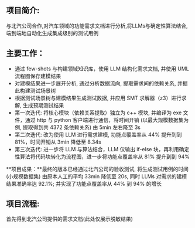 ## 项目简介:

与北汽公司合作,对汽车领域的功能需求文档进行分析,将LLMs与确定性算法结合,端到端地自动化生成集成级别的测试用例

## 主要工作：

- 通过 few-shots 与构建领域知识库，使用 LLM 结构化需求文档, 并使用 UML 流程图保存建模结果
- 对建模结果进一步展开分析, 通过分析数据流向, 提取需求间的依赖关系, 并据此构建测试场景树
- 根据测试场景树与建模结果生成测试数据, 并应用 SMT 求解器（z3）进行求解, 生成预期测试结果
- 第一次迭代: 将核心模块（依赖关系提取）独立为 c++ 模块, 并编译为 exe 文件，通过 http 与 python 客户端进行通信，将时间开销 (以最大规模数据集为例, 提取得到共 4372 条依赖关系) 由 5min 左右降至 3s
- 第二次迭代: 改为使用 LLM 进行需求建模, 功能点覆盖率从 44% 提升到到 81%，时间开销从 3min 降低至 8.34s
- 第三次迭代: 进一步将 LLM 与算法结合，LLM 仅输出 if-else 块，再利用确定性算法将代码块转化为流程图，进一步将功能点覆盖率从 81% 提升到到 94%

**项目成果：**最终的版本已经通过北汽公司的验收测试, 将生成测试用例的时间 (小规模数据集) 由原本人工的平均
33min 降低至 20s, 同时 LLMs 对需求的建模结果准确率达 92.1%; 并实现了功能点覆盖率从 44% 到 94% 的增长

## 项目流程:

首先得到北汽公司提供的需求文档(此处仅展示脱敏结果)

